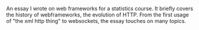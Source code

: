 An essay I wrote on web frameworks for a statistics course. It briefly covers the history of webframeworks, the evolution of HTTP. From the first usage of "the xml http thing" to websockets, the essay touches on many topics.
